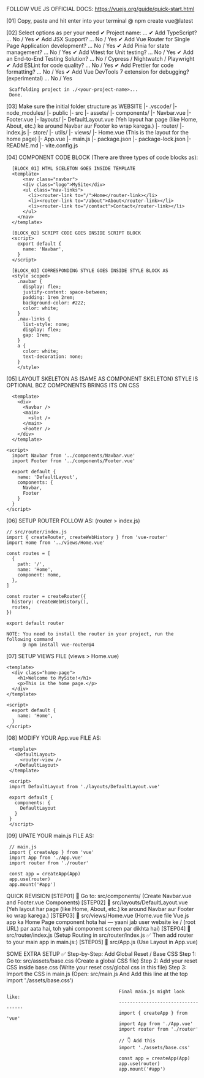 FOLLOW VUE JS OFFICIAL DOCS: https://vuejs.org/guide/quick-start.html

[01] Copy, paste and hit enter into your terminal
     @ npm create vue@latest
     
[02] Select options as per your need
     ✔ Project name: … <your-project-name>
     ✔ Add TypeScript? … No / Yes
     ✔ Add JSX Support? … No / Yes
     ✔ Add Vue Router for Single Page Application development? … No / Yes
     ✔ Add Pinia for state management? … No / Yes
     ✔ Add Vitest for Unit testing? … No / Yes
     ✔ Add an End-to-End Testing Solution? … No / Cypress / Nightwatch / Playwright
     ✔ Add ESLint for code quality? … No / Yes
     ✔ Add Prettier for code formatting? … No / Yes
     ✔ Add Vue DevTools 7 extension for debugging? (experimental) … No / Yes

     Scaffolding project in ./<your-project-name>...
     Done.

[03] Make sure the initial folder structure as
WEBSITE
|- .vscode/
|- node_modules/
|- public
|- src
   |- assets/
   |- components/
       |- Navbar.vue
       |- Footer.vue
   |- layouts/
       |- DefaultLayout.vue (Yeh layout har page (like Home, About, etc.) ke around Navbar aur Footer ko wrap karega.)
   |- router/
       |- index.js
   |- store/
   |- utils/
   |- views/
       |- Home.vue  (This is the layout for the home page)
   |- App.vue
   |- main.js
|- package.json
   |- package-lock.json
|- README.md
|- vite.config.js

[04] COMPONENT CODE BLOCK (There are three types of code blocks as):

      [BLOCK_01] HTML SCELETON GOES INSIDE TEMPLATE
      <template>
          <nav class="navbar">
          <div class="logo">MySite</div>
          <ul class="nav-links">
            <li><router-link to="/">Home</router-link></li>
            <li><router-link to="/about">About</router-link></li>
            <li><router-link to="/contact">Contact</router-link></li>
          </ul>
        </nav>
      </template>
      
      [BLOCK_02] SCRIPT CODE GOES INSIDE SCRIPT BLOCK
      <script>
        export default {
          name: 'Navbar',
        }
      </script>

      [BLOCK_03] CORRESPONDING STYLE GOES INSIDE STYLE BLOCK AS
      <style scoped>
        .navbar {
          display: flex;
          justify-content: space-between;
          padding: 1rem 2rem;
          background-color: #222;
          color: white;
        }
        .nav-links {
          list-style: none;
          display: flex;
          gap: 1rem;
        }
        a {
          color: white;
          text-decoration: none;
        }
        </style>

[05] LAYOUT SKELETON AS (SAME AS COMPONENT SKELETON) STYLE IS OPTIONAL BCZ COMPONENTS BRINGS ITS ON CSS

      <template>
        <div>
          <Navbar />
          <main>
            <slot />
          </main>
          <Footer />
        </div>
      </template>

    <script>
      import Navbar from '../components/Navbar.vue'
      import Footer from '../components/Footer.vue'
      
      export default {
        name: 'DefaultLayout',
        components: {
          Navbar,
          Footer
        }
      }
    </script>

[06] SETUP ROUTER FOLLOW AS: (router > index.js)

    // src/router/index.js
    import { createRouter, createWebHistory } from 'vue-router'
    import Home from '../views/Home.vue'
    
    const routes = [
      {
        path: '/',
        name: 'Home',
        component: Home,
      },
    ]
    
    const router = createRouter({
      history: createWebHistory(),
      routes,
    })
    
    export default router

    NOTE: You need to install the router in your project, run the following command
          @ npm install vue-router@4

[07] SETUP VIEWS FILE (views > Home.vue)

    <template>
      <div class="home-page">
        <h1>Welcome to MySite!</h1>
        <p>This is the home page.</p>
      </div>
    </template>
  
    <script>
      export default {
        name: 'Home',
      }
    </script>

[08] MODIFY YOUR App.vue FILE AS:

     <template>
       <DefaultLayout>
         <router-view />
       </DefaultLayout>
     </template>
          
     <script>
     import DefaultLayout from './layouts/DefaultLayout.vue'
     
     export default {
       components: {
         DefaultLayout
       }
     }
     </script>

[09] UPATE YOUR main.js FILE AS:

     // main.js
     import { createApp } from 'vue'
     import App from './App.vue'
     import router from './router'
     
     const app = createApp(App)
     app.use(router)
     app.mount('#app')

QUICK REVISION
[STEP01] 📁 Go to: src/components/           (Create Navbar.vue and Footer.vue Components)
[STEP02] 📁 src/layouts/DefaultLayout.vue    (Yeh layout har page (like Home, About, etc.) ke around Navbar aur Footer ko wrap karega.)
[STEP03] 📁 src/views/Home.vue               (Home.vue file Vue.js app ka Home Page component hota hai — 
                                              yaani jab user website ke / (root URL) par aata hai, toh yahi component screen par dikhta hai)
[STEP04] 📁 src/router/index.js              (Setup Routing in src/router/index.js ✅ Then add router to your main app in main.js:)
[STEP05] 📁 src/App.js                       (Use Layout in App.vue)

SOME EXTRA SETUP
✅ Step-by-Step: Add Global Reset / Base CSS
Step 1: Go to: src/assets/base.css           (Create a global CSS file)
Step 2: Add your reset CSS inside base.css   (Write your reset css/global css in this file)
Step 3: Import the CSS in main.js            (Open: src/main.js And Add this line at the top import './assets/base.css')

                                             Final main.js might look like:
                                             -----------------------------------
                                             import { createApp } from 'vue'
                                             import App from './App.vue'
                                             import router from './router'
                                             
                                             // 👇 Add this
                                             import './assets/base.css'
                                             
                                             const app = createApp(App)
                                             app.use(router)
                                             app.mount('#app')

     
